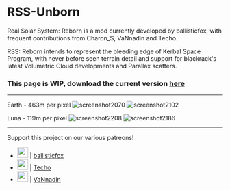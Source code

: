 # RSS-Unborn
Real Solar System: Reborn is a mod currently developed by ballisticfox, with frequent contributions from Charon_S, VaNnadin and Techo.

RSS: Reborn intends to represent the bleeding edge of Kerbal Space Program, with never before seen terrain detail and support for blackrack's latest Volumetric Cloud developments and Parallax scatters.




### This page is WIP, download the current version [here](https://docs.google.com/document/d/1BfiIZ8_ZEh0lrx0nsIa27Lm7O2R4e2fKPli94XHga0Q/edit)


---

Earth - 463m per pixel
![screenshot2070](https://github.com/RSS-Reborn/RSS-Reborn/assets/77298148/81cc0a27-642c-4454-a0fe-be98f09839da)
![screenshot2102](https://github.com/RSS-Reborn/RSS-Reborn/assets/77298148/d7882f33-515e-49c9-8a09-98dc2c6f8d4a)

Luna - 119m per pixel
![screenshot2208](https://github.com/RSS-Reborn/RSS-Reborn/assets/77298148/f8026365-25a5-4ddb-805d-b3daeca5691d)
![screenshot2186](https://github.com/RSS-Reborn/RSS-Reborn/assets/77298148/c0af2223-b47c-4591-9217-dd4c1266088a)

---

Support this project on our various patreons!

- <img src="https://github.com/RSS-Reborn/RSS-Reborn/assets/77298148/c1214024-691b-4685-877e-58cd9a537227" width="25" height="25"> | [ballisticfox](https://www.patreon.com/ballisticfox)
- <img src="https://github.com/RSS-Reborn/RSS-Reborn/assets/77298148/4b783380-0484-49da-9b90-40ff3ac68c11" width="25" height="25"> | [Techo](https://www.patreon.com/Techo589)
- <img src="https://github.com/RSS-Reborn/RSS-Reborn/assets/77298148/30cdd321-4820-4a25-9b34-6ef3cdd0f811" width="25" height="25"> | [VaNnadin](https://www.patreon.com/VaNnadinstudio)
